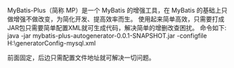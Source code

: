 MyBatis-Plus（简称 MP）是一个 MyBatis 的增强工具，在 MyBatis 的基础上只做增强不做改变，为简化开发、提高效率而生。
使用起来简单高效，只需要打成JAR包只需要简单配置XML就可生成代码，解决简单的增删改查困扰。
命令如下:
java -jar mybatis-plus-autogenerator-0.0.1-SNAPSHOT.jar -configfile H:\generatorConfig-mysql.xml


前面固定，后边只需配置文件地址就可解决一切问题。
